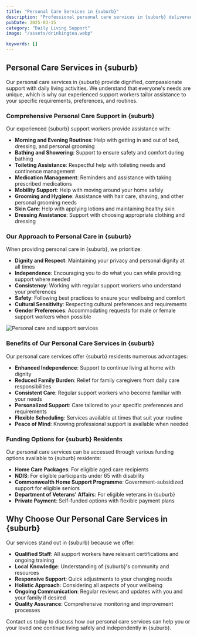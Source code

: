 ```yaml
---
title: "Personal Care Services in {suburb}"
description: "Professional personal care services in {suburb} delivered by compassionate support workers. Our trained staff provide dignified assistance with daily activities, hygiene, and personal routines to enhance your quality of life and independence."
pubDate: 2025-03-15
category: "Daily Living Support"
image: "/assets/drinkingtea.webp"

keywords: []
---
```


## Personal Care Services in {suburb}

Our personal care services in {suburb} provide dignified, compassionate support with daily living activities. We understand that everyone's needs are unique, which is why our experienced support workers tailor assistance to your specific requirements, preferences, and routines.

### Comprehensive Personal Care Support in {suburb}

Our experienced {suburb} support workers provide assistance with:

- **Morning and Evening Routines**: Help with getting in and out of bed, dressing, and personal grooming
- **Bathing and Showering**: Support to ensure safety and comfort during bathing
- **Toileting Assistance**: Respectful help with toileting needs and continence management
- **Medication Management**: Reminders and assistance with taking prescribed medications
- **Mobility Support**: Help with moving around your home safely
- **Grooming and Hygiene**: Assistance with hair care, shaving, and other personal grooming needs
- **Skin Care**: Help with applying lotions and maintaining healthy skin
- **Dressing Assistance**: Support with choosing appropriate clothing and dressing

### Our Approach to Personal Care in {suburb}

When providing personal care in {suburb}, we prioritize:

- **Dignity and Respect**: Maintaining your privacy and personal dignity at all times
- **Independence**: Encouraging you to do what you can while providing support where needed
- **Consistency**: Working with regular support workers who understand your preferences
- **Safety**: Following best practices to ensure your wellbeing and comfort
- **Cultural Sensitivity**: Respecting cultural preferences and requirements
- **Gender Preferences**: Accommodating requests for male or female support workers when possible

![Personal care and support services](/assets/carer.webp)

### Benefits of Our Personal Care Services in {suburb}

Our personal care services offer {suburb} residents numerous advantages:

- **Enhanced Independence**: Support to continue living at home with dignity
- **Reduced Family Burden**: Relief for family caregivers from daily care responsibilities
- **Consistent Care**: Regular support workers who become familiar with your needs
- **Personalized Support**: Care tailored to your specific preferences and requirements
- **Flexible Scheduling**: Services available at times that suit your routine
- **Peace of Mind**: Knowing professional support is available when needed

### Funding Options for {suburb} Residents

Our personal care services can be accessed through various funding options available to {suburb} residents:

- **Home Care Packages**: For eligible aged care recipients
- **NDIS**: For eligible participants under 65 with disability
- **Commonwealth Home Support Programme**: Government-subsidized support for eligible seniors
- **Department of Veterans' Affairs**: For eligible veterans in {suburb}
- **Private Payment**: Self-funded options with flexible payment plans

## Why Choose Our Personal Care Services in {suburb}

Our services stand out in {suburb} because we offer:

- **Qualified Staff**: All support workers have relevant certifications and ongoing training
- **Local Knowledge**: Understanding of {suburb}'s community and resources
- **Responsive Support**: Quick adjustments to your changing needs
- **Holistic Approach**: Considering all aspects of your wellbeing
- **Ongoing Communication**: Regular reviews and updates with you and your family if desired
- **Quality Assurance**: Comprehensive monitoring and improvement processes

Contact us today to discuss how our personal care services can help you or your loved one continue living safely and independently in {suburb}. 